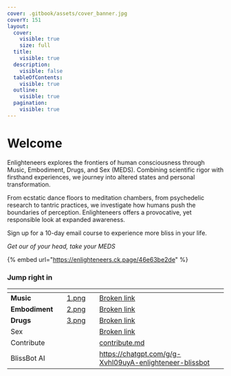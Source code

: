 ```yaml
---
cover: .gitbook/assets/cover_banner.jpg
coverY: 151
layout:
  cover:
    visible: true
    size: full
  title:
    visible: true
  description:
    visible: false
  tableOfContents:
    visible: true
  outline:
    visible: true
  pagination:
    visible: true
---
```


# Welcome

Enlighteneers explores the frontiers of human consciousness through Music, Embodiment, Drugs, and Sex (MEDS). Combining scientific rigor with firsthand experiences, we journey into altered states and personal transformation.&#x20;

From ecstatic dance floors to meditation chambers, from psychedelic research to tantric practices, we investigate how humans push the boundaries of perception. Enlighteneers offers a provocative, yet responsible look at expanded awareness.

Sign up for a 10-day email course to experience more bliss in your life.

_Get our of your head, take your MEDS_

{% embed url="https://enlighteneers.ck.page/46e63be2de" %}

### Jump right in

<table data-view="cards"><thead><tr><th></th><th></th><th data-hidden data-card-cover data-type="files"></th><th data-hidden></th><th data-hidden data-card-target data-type="content-ref"></th></tr></thead><tbody><tr><td><strong>Music</strong></td><td></td><td><a href=".gitbook/assets/1.png">1.png</a></td><td></td><td><a href="broken-reference">Broken link</a></td></tr><tr><td><strong>Embodiment</strong></td><td></td><td><a href=".gitbook/assets/2.png">2.png</a></td><td></td><td><a href="broken-reference">Broken link</a></td></tr><tr><td><strong>Drugs</strong></td><td></td><td><a href=".gitbook/assets/3.png">3.png</a></td><td></td><td><a href="broken-reference">Broken link</a></td></tr><tr><td>Sex</td><td></td><td></td><td></td><td><a href="broken-reference">Broken link</a></td></tr><tr><td>Contribute</td><td></td><td></td><td></td><td><a href="readme/contribute.md">contribute.md</a></td></tr><tr><td>BlissBot AI</td><td></td><td></td><td></td><td><a href="https://chatgpt.com/g/g-Xvhl09uyA-enlighteneer-blissbot">https://chatgpt.com/g/g-Xvhl09uyA-enlighteneer-blissbot</a></td></tr></tbody></table>
